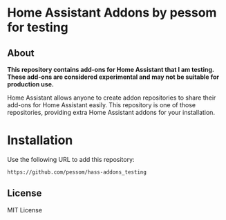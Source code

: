 # Home Assistant Addons by pessom for testing

## About

**This repository contains add-ons for Home Assistant that I am testing. These add-ons are considered experimental and may not be suitable for production use.**

Home Assistant allows anyone to create addon repositories to share their add-ons for Home Assistant easily. This repository is one of those repositories, providing extra Home Assistant addons for your installation.

# Installation

Use the following URL to add this repository:

```text
https://github.com/pessom/hass-addons_testing
```

## License

MIT License

